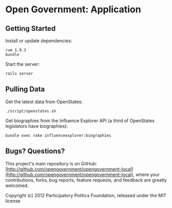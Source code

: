 # Open Government: Application

## Getting Started

Install or update dependencies:

    rvm 1.9.3
    bundle

Start the server:

    rails server

## Pulling Data

Get the latest data from OpenStates:

    ./script/openstates.sh

Get biographies from the Influence Explorer API (a third of OpenStates legislators have biographies):

    bundle exec rake influenceexplorer:biographies

## Bugs? Questions?

This project's main repository is on GitHub: [http://github.com/opengovernment/opengovernment-local](http://github.com/opengovernment/opengovernment-local), where your contributions, forks, bug reports, feature requests, and feedback are greatly welcomed.

Copyright (c) 2012 Participatory Politics Foundation, released under the MIT license
